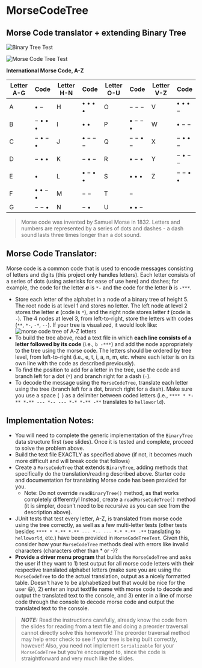 # MorseCodeTree
## Morse Code translator + extending Binary Tree

![Binary Tree Test](https://github.com/immunooo/Homework/master/src/edu/miracosta/cs113/homework7/HW7BTT.JPG)

![Morse Code Tree Test](https://github.com/immunooo/Homework/master/src/edu/miracosta/cs113/homework7/HW7MCTT.JPG)

**International Morse Code, A-Z**

| Letter A-G | Code | Letter H-N | Code | Letter O-U | Code | Letter V-Z | Code |
|---|---|---|---|---|---|---|---|
| A | • − | H | • • • • | O | − − − | V | • • • −	 |
| B | − • • • | I | • • | P | • − − • | W | • − − |
| C | − • − • | J | • − − − | Q | − − • − | X | − • • − |
| D | − • • | K | − • − | R | • − • | Y | − • − − |
| E | • | L | • − • • | S | • • • | Z | − − • • |
| F |• • − • | M | − − | T | − |
| G | − − • | N | − • | U | • • − |

> Morse code was invented by Samuel Morse in 1832. Letters and numbers are represented by a series of dots and dashes - a dash sound lasts three times longer than a dot sound.


## Morse Code Translator:
Morse code is a common code that is used to encode messages consisting of letters and digits (this project only handles letters). Each letter consists of a series of dots (using asterisks for ease of use here) and dashes; for example, the code for the letter ***a*** is `*-` and the code for the letter ***b*** is `-***`.

 - Store each letter of the alphabet in a node of a binary tree of height 5. The root node is at level 1 and stores no letter. The left node at level 2 stores the letter ***e*** (code is `*`), and the right node stores letter ***t*** (code is `-`).  The 4 nodes at level 3, from left-to-right, store the letters with codes (`**`, `*-`, `-*`, `--`).  If your tree is visualized, it would look like:
![morse code tree of A-Z letters](https://i.imgur.com/v8Lr6Nl.png)
 - To build the tree above, read a text file in which **each line consists of a letter followed by its code** (i.e., `b -***`) and add the node appropriately to the tree using the morse code. The letters should be ordered by tree level, from left-to-right (i.e., e, t, i, a, n, m, etc. where each letter is on its own line with the code as described previously).
 - To find the position to add for a letter in the tree, use the code and branch left for a dot 
 (`*`) and branch right for a dash (`-`).
 - To decode the message using the `MorseCodeTree`, translate each letter using the tree (branch left for a dot, branch right for a dash). Make sure you use a space (` `) as a delimiter between coded letters (i.e., `**** * *-** *-** --- *-- --- *-* *-** -**`  translates to `helloworld`).

## Implementation Notes:
- You will need to complete the generic implementation of the `BinaryTree` data structure first (see slides). Once it is tested and complete, proceed to solve the problem above.
- Build the text file EXACTLY as specified above (if not, it becomes much more difficult and will break code that follows)
- Create a `MorseCodeTree` that extends `BinaryTree`, adding methods that specifically do the translation/reading described above. Starter code and documentation for translating Morse code has been provided for you. 
	- Note: Do not override `readBinaryTree()` method, as that works completely differently! Instead, create a `readMorseCodeTree()` method (it is simpler, doesn't need to be recursive as you can see from the description above).
- JUnit tests that test every letter, A-Z, is translated from morse code using the tree correctly, as well as a few multi-letter tests (other tests besides `**** * *-** *-** --- *-- --- *-* *-** -**`  translating to `helloworld`, etc.) have been provided in `MorseCodeTreeTest`. Given this, consider how your `MorseCodeTree` methods deal with errors like invalid characters (characters other than * or -)?
- **Provide a driver menu program** that builds the `MorseCodeTree` and asks the user if they want to 1) test output for all morse code letters with their respective translated alphabet letters (make sure you are using the `MorseCodeTree` to do the actual translation, output as a nicely formatted table. Doesn't have to be alphabetized but that would be nice for the user :smiley:), 2) enter an input textfile name with morse code to decode and output the translated text to the console, and 3) enter in a line of morse code through the console to decode morse code and output the translated text to the console.

> ***NOTE:*** Read the instructions carefully, already know the code from the slides for reading from a text file and doing a preorder traversal cannot directly solve this homework!  The preorder traversal method may help error check to see if your tree is being built correctly, however!  Also, you need not implement `Serializable` for your `MorseCodeTree` but you're encouraged to, since the code is straightforward and very much like the slides.
